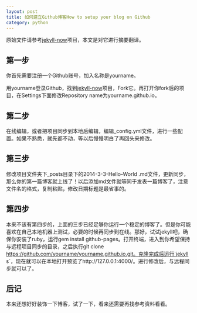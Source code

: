 ```yaml
---
layout: post
title: 如何建立Github博客How to setup your blog on Github
category: python
---
```

原始文件请参考[jekyll-now](https://github.com/barryclark/jekyll-now)项目，本文是对它进行摘要翻译。

## 第一步
你首先需要注册一个Github账号，加入名称是yourname。

用yourname登录Github，找到[jekyll-now](https://github.com/barryclark/jekyll-now)项目，Fork它。再打开你fork后的项目，在Settings下面修改Repository name为yourname.github.io。
## 第二步
在线编辑，或者把项目同步到本地后编辑，编辑_config.yml文件，进行一些配置。如果不熟悉，就先都不动，等以后慢慢明白了再回头来修改。
## 第三步
修改项目文件夹下_posts目录下的2014-3-3-Hello-World
.md文件，更新同步，那么你的第一篇博客就上线了！以后添加md文件就等同于发表一篇博客了，注意文件名的格式，复制粘贴，修改日期标题是最省事的。
## 第四步
本来不该有第四步的，上面的三步已经足够你运行一个稳定的博客了。但是你可能喜欢在自己本地机器上测试，必要的时候再同步到在线。那好，试试jekyll吧，确保你安装了ruby，运行gem install github-pages。打开终端，进入到你希望保持与远程项目同步的目录，之后执行git clone https://github.com/yourname/yourname.github.io.git。克隆完成后运行`jekyll s`，现在就可以在本地打开预览了http://127.0.0.1:4000/。进行修改后，与远程同步就可以了。
## 后记
本来还想好好装饰一下博客，试了一下，看来还需要再找参考资料看看。